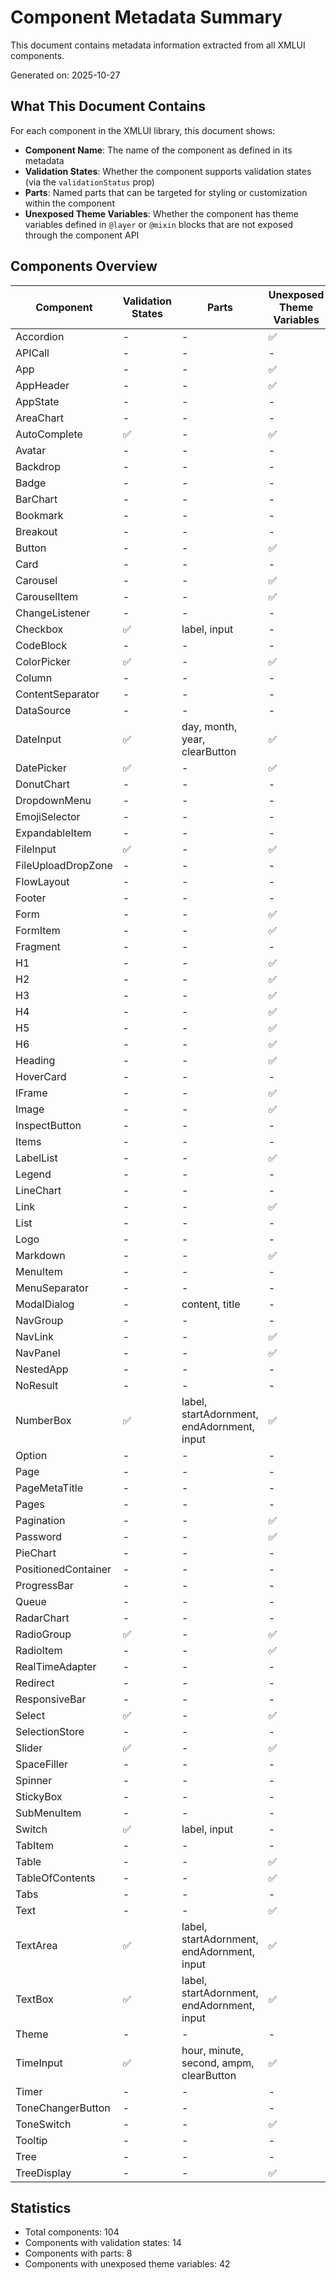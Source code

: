 # Component Metadata Summary

This document contains metadata information extracted from all XMLUI components.

Generated on: 2025-10-27

## What This Document Contains

For each component in the XMLUI library, this document shows:

- **Component Name**: The name of the component as defined in its metadata
- **Validation States**: Whether the component supports validation states (via the `validationStatus` prop)
- **Parts**: Named parts that can be targeted for styling or customization within the component
- **Unexposed Theme Variables**: Whether the component has theme variables defined in `@layer` or `@mixin` blocks that are not exposed through the component API

## Components Overview

| Component | Validation States | Parts | Unexposed Theme Variables |
|-----------|------------------|-------|---------------------------|
| Accordion | - | - | ✅ |
| APICall | - | - | - |
| App | - | - | ✅ |
| AppHeader | - | - | ✅ |
| AppState | - | - | - |
| AreaChart | - | - | - |
| AutoComplete | ✅ | - | ✅ |
| Avatar | - | - | - |
| Backdrop | - | - | - |
| Badge | - | - | - |
| BarChart | - | - | - |
| Bookmark | - | - | - |
| Breakout | - | - | - |
| Button | - | - | ✅ |
| Card | - | - | - |
| Carousel | - | - | ✅ |
| CarouselItem | - | - | ✅ |
| ChangeListener | - | - | - |
| Checkbox | ✅ | label, input | - |
| CodeBlock | - | - | - |
| ColorPicker | ✅ | - | ✅ |
| Column | - | - | - |
| ContentSeparator | - | - | - |
| DataSource | - | - | - |
| DateInput | ✅ | day, month, year, clearButton | ✅ |
| DatePicker | ✅ | - | ✅ |
| DonutChart | - | - | - |
| DropdownMenu | - | - | - |
| EmojiSelector | - | - | - |
| ExpandableItem | - | - | - |
| FileInput | ✅ | - | ✅ |
| FileUploadDropZone | - | - | - |
| FlowLayout | - | - | - |
| Footer | - | - | - |
| Form | - | - | ✅ |
| FormItem | - | - | ✅ |
| Fragment | - | - | - |
| H1 | - | - | ✅ |
| H2 | - | - | ✅ |
| H3 | - | - | ✅ |
| H4 | - | - | ✅ |
| H5 | - | - | ✅ |
| H6 | - | - | ✅ |
| Heading | - | - | ✅ |
| HoverCard | - | - | - |
| IFrame | - | - | ✅ |
| Image | - | - | ✅ |
| InspectButton | - | - | - |
| Items | - | - | - |
| LabelList | - | - | ✅ |
| Legend | - | - | - |
| LineChart | - | - | - |
| Link | - | - | ✅ |
| List | - | - | - |
| Logo | - | - | - |
| Markdown | - | - | ✅ |
| MenuItem | - | - | - |
| MenuSeparator | - | - | - |
| ModalDialog | - | content, title | - |
| NavGroup | - | - | - |
| NavLink | - | - | ✅ |
| NavPanel | - | - | ✅ |
| NestedApp | - | - | - |
| NoResult | - | - | - |
| NumberBox | ✅ | label, startAdornment, endAdornment, input | ✅ |
| Option | - | - | - |
| Page | - | - | - |
| PageMetaTitle | - | - | - |
| Pages | - | - | - |
| Pagination | - | - | ✅ |
| Password | - | - | ✅ |
| PieChart | - | - | - |
| PositionedContainer | - | - | - |
| ProgressBar | - | - | - |
| Queue | - | - | - |
| RadarChart | - | - | - |
| RadioGroup | ✅ | - | ✅ |
| RadioItem | - | - | ✅ |
| RealTimeAdapter | - | - | - |
| Redirect | - | - | - |
| ResponsiveBar | - | - | - |
| Select | ✅ | - | ✅ |
| SelectionStore | - | - | - |
| Slider | ✅ | - | ✅ |
| SpaceFiller | - | - | - |
| Spinner | - | - | - |
| StickyBox | - | - | - |
| SubMenuItem | - | - | - |
| Switch | ✅ | label, input | - |
| TabItem | - | - | - |
| Table | - | - | ✅ |
| TableOfContents | - | - | ✅ |
| Tabs | - | - | - |
| Text | - | - | ✅ |
| TextArea | ✅ | label, startAdornment, endAdornment, input | ✅ |
| TextBox | ✅ | label, startAdornment, endAdornment, input | ✅ |
| Theme | - | - | - |
| TimeInput | ✅ | hour, minute, second, ampm, clearButton | ✅ |
| Timer | - | - | - |
| ToneChangerButton | - | - | - |
| ToneSwitch | - | - | ✅ |
| Tooltip | - | - | - |
| Tree | - | - | - |
| TreeDisplay | - | - | ✅ |

## Statistics

- Total components: 104
- Components with validation states: 14
- Components with parts: 8
- Components with unexposed theme variables: 42
